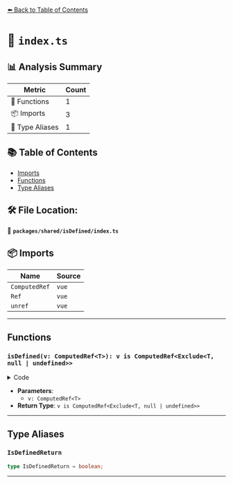 [⬅️ Back to Table of Contents](../../../index.md)

# 📄 `index.ts`

## 📊 Analysis Summary

| Metric | Count |
|--------|-------|
| 🔧 Functions | 1 |
| 📦 Imports | 3 |
| 📑 Type Aliases | 1 |

## 📚 Table of Contents

- [Imports](#imports)
- [Functions](#functions)
- [Type Aliases](#type-aliases)

## 🛠️ File Location:
📂 **`packages/shared/isDefined/index.ts`**

## 📦 Imports

| Name | Source |
|------|--------|
| `ComputedRef` | `vue` |
| `Ref` | `vue` |
| `unref` | `vue` |


---

## Functions

### `isDefined(v: ComputedRef<T>): v is ComputedRef<Exclude<T, null | undefined>>`

<details><summary>Code</summary>

```ts
export function isDefined<T>(v: ComputedRef<T>): v is ComputedRef<Exclude<T, null | undefined>>
```
</details>

- **Parameters**:
  - `v: ComputedRef<T>`
- **Return Type**: `v is ComputedRef<Exclude<T, null | undefined>>`

---

## Type Aliases

### `IsDefinedReturn`

```ts
type IsDefinedReturn = boolean;
```


---